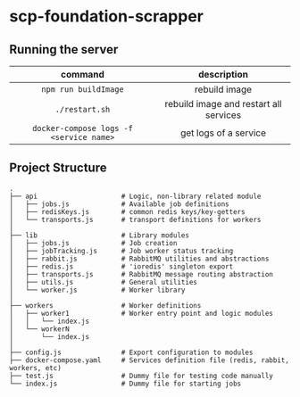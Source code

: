 # scp-foundation-scrapper

## Running the server

|                 command                 |              description               |
| :-------------------------------------: | :------------------------------------: |
|          `npm run buildImage`           |             rebuild image              |
|             `./restart.sh`              | rebuild image and restart all services |
| `docker-compose logs -f <service name>` |         get logs of a service          |

## Project Structure

    .
    ├── api                     # Logic, non-library related module
    │   ├── jobs.js             # Available job definitions
    │   ├── redisKeys.js        # common redis keys/key-getters
    │   └── transports.js       # transport definitions for workers
    │
    ├── lib                     # Library modules
    │   ├── jobs.js             # Job creation
    │   ├── jobTracking.js      # Job worker status tracking
    │   ├── rabbit.js           # RabbitMQ utilities and abstractions
    │   ├── redis.js            # 'ioredis' singleton export
    │   ├── transports.js       # RabbitMQ message routing abstraction
    │   ├── utils.js            # General utilities
    │   └── worker.js           # Worker library
    │
    ├── workers                 # Worker definitions
    │   ├── worker1             # Worker entry point and logic modules
    │   │   └── index.js
    │   └── workerN
    │       └── index.js
    │
    ├── config.js               # Export configuration to modules
    ├── docker-compose.yaml     # Services definition file (redis, rabbit, workers, etc)
    ├── test.js                 # Dummy file for testing code manually
    └── index.js                # Dummy file for starting jobs
